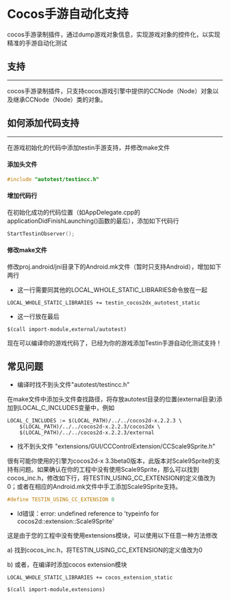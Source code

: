 Cocos手游自动化支持
============

  cocos手游录制插件，通过dump游戏对象信息，实现游戏对象的控件化，以实现精准的手游自动化测试

## 支持
-----------
  cocos手游录制插件，只支持cocos游戏引擎中提供的CCNode（Node）对象以及继承CCNode（Node）类的对象。

## 如何添加代码支持
-----------
  在游戏初始化的代码中添加testin手游支持，并修改make文件

#### 添加头文件
```C++
#include "autotest/testincc.h"
```

#### 增加代码行
  在初始化成功的代码位置（如AppDelegate.cpp的applicationDidFinishLaunching()函数的最后），添加如下代码行
```C++
StartTestinObserver();
```

#### 修改make文件
  修改proj.android/jni目录下的Android.mk文件（暂时只支持Android），增加如下两行
  
 - 这一行需要同其他的LOCAL_WHOLE_STATIC_LIBRARIES命令放在一起
```MK
LOCAL_WHOLE_STATIC_LIBRARIES += testin_cocos2dx_autotest_static
```
 - 这一行放在最后
```MK
$(call import-module,external/autotest)
```
  
  现在可以编译你的游戏代码了，已经为你的游戏添加Testin手游自动化测试支持！
  
## 常见问题
 - 编译时找不到头文件"autotest/testincc.h"

  在make文件中添加头文件查找路径，将存放autotest目录的位置(external目录)添加到LOCAL_C_INCLUDES变量中，例如
```MK
LOCAL_C_INCLUDES := $(LOCAL_PATH)/../../cocos2d-x.2.2.3 \
    $(LOCAL_PATH)/../../cocos2d-x.2.2.3/cocos2dx \
    $(LOCAL_PATH)/../../cocos2d-x.2.2.3/external
```

 - 找不到头文件 "extensions/GUI/CCControlExtension/CCScale9Sprite.h"

  很有可能你使用的引擎为cocos2d-x 3.3beta0版本，此版本对Scale9Sprite的支持有问题。如果确认在你的工程中没有使用Scale9Sprite，那么可以找到cocos_inc.h，修改如下行，将TESTIN_USING_CC_EXTENSION的定义值改为0；或者在相应的Android.mk文件中手工添加Scale9Sprite支持。

```C++
#define TESTIN_USING_CC_EXTENSION 0
```

 - ld错误：error: undefined reference to 'typeinfo for cocos2d::extension::Scale9Sprite'

  这是由于您的工程中没有使用extensions模块，可以使用以下任意一种方法修改

  a) 找到cocos_inc.h，将TESTIN_USING_CC_EXTENSION的定义值改为0

  b) 或者，在编译时添加cocos extension模块
```MK
LOCAL_WHOLE_STATIC_LIBRARIES += cocos_extension_static
```

```MK
$(call import-module,extensions)

